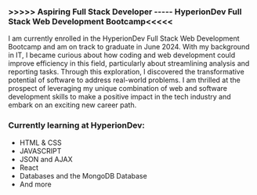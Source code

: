 ### >>>>> Aspiring Full Stack Developer   -----   HyperionDev Full Stack Web Development Bootcamp<<<<<

I am currently enrolled in the HyperionDev Full Stack Web Development Bootcamp and am on track to graduate in June 2024. With my background in IT, I became curious about how coding and web development could improve efficiency in this field, particularly about streamlining analysis and reporting tasks. Through this exploration, I discovered the transformative potential of software to address real-world problems. I am thrilled at the prospect of leveraging my unique combination of web and software development skills to make a positive impact in the tech industry and embark on an exciting new career path.



### Currently learning at HyperionDev:
  * HTML & CSS
  * JAVASCRIPT
  * JSON and AJAX
  * React 
  * Databases and the MongoDB Database
  * And more






